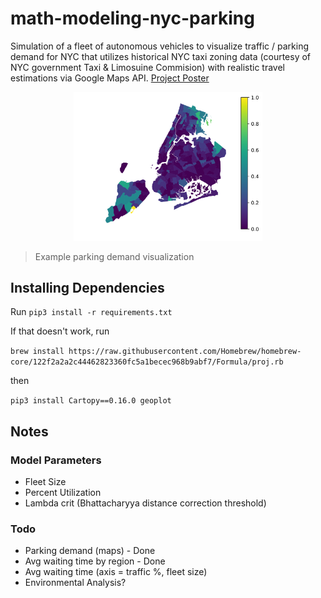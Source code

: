 # math-modeling-nyc-parking

Simulation of a fleet of autonomous vehicles to visualize traffic / parking demand for NYC that utilizes historical NYC taxi zoning data (courtesy of NYC government Taxi & Limosuine Commision) with realistic travel estimations via Google Maps API. [Project Poster](https://github.com/chrisdruta/math-modeling-nyc-parking/blob/master/images/poster.pdf "Poster")

<p align="center">
    <img src="https://raw.githubusercontent.com/chrisdruta/math-modeling-nyc-parking/master/images/1.png" width="60%">
</p>

> Example parking demand visualization

## Installing Dependencies

 Run `pip3 install -r requirements.txt`

 If that doesn't work, run
 
 `brew install https://raw.githubusercontent.com/Homebrew/homebrew-core/122f2a2a2c44462823360fc5a1becec968b9abf7/Formula/proj.rb`
 
 then
 
 `pip3 install Cartopy==0.16.0 geoplot`

## Notes

### Model Parameters

* Fleet Size
* Percent Utilization
* Lambda crit (Bhattacharyya distance correction threshold)

### Todo

* Parking demand (maps) - Done
* Avg waiting time by region - Done
* Avg waiting time (axis = traffic %, fleet size)
* Environmental Analysis?
